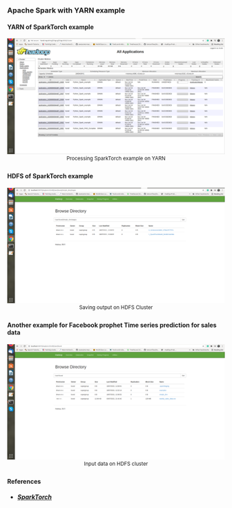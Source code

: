 ### Apache Spark with YARN example

#### YARN of SparkTorch example
<p align="center">
    <img src="./images/sparkTorch.png", width="800">
    <br>
    <sup>Processing SparkTorch example on YARN</sup>
</p>

#### HDFS of SparkTorch example
<p align="center">
    <img src="./images/HDFS_TORCH.png", width="800">
    <br>
    <sup>Saving output on HDFS Cluster</sup>
</p>


#### Another example for Facebook prophet Time series prediction for sales data 
<p align="center">
    <img src="./images/HDFS_Sales_data.png", width="800">
    <br>
    <sup>Input data on HDFS cluster</sup>
</p>

#### References
- ##### [SparkTorch](https://github.com/dmmiller612/sparktorch/blob/master/examples/simple_dnn.py)

